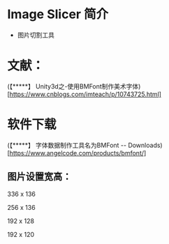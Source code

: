 # Image Slicer 简介

* 图片切割工具

# 文献：

(【*****】 Unity3d之-使用BMFont制作美术字体)[https://www.cnblogs.com/imteach/p/10743725.html]

# 软件下载
(【*****】 字体数据制作工具名为BMFont -- Downloads)[https://www.angelcode.com/products/bmfont/]


## 图片设置宽高：
336 x 136

256 x 136

192 x 128

192 x 120